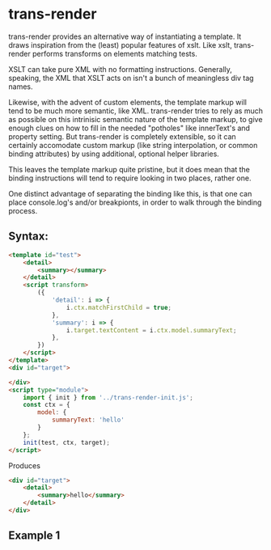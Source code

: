 # trans-render


trans-render provides an alternative way of instantiating a template.  It draws inspiration from the (least) popular features of xslt.  Like xslt, trans-render performs transforms on elements matching tests.

XSLT can take pure XML with no formatting instructions.  Generally, speaking, the XML that XSLT acts on isn't a bunch of meaningless div tag names.  

Likewise, with the advent of custom elements, the template markup will tend to be much more semantic, like XML. trans-render tries to rely as much as possible on this intrinisic semantic nature of the template markup, to give enough clues on how to fill in the needed "potholes" like innerText's and property setting.  But trans-render is completely extensible, so it can certainly accomodate custom markup (like string interpolation, or common binding attributes) by using additional, optional helper libraries.  

This leaves the template markup quite pristine, but it does mean that the binding instructions will tend to require looking in two places, rather one.

One distinct advantage of separating the binding like this, is that one can place console.log's and/or breakpionts, in order to walk through the binding process.

## Syntax:

```html
<template id="test">
    <detail>
        <summary></summary>
    </detail>
    <script transform>
        ({
            'detail': i => {
                i.ctx.matchFirstChild = true;
            },
            'summary': i => {
                i.target.textContent = i.ctx.model.summaryText;
            },
        })
    </script>
</template>
<div id="target">

</div>
<script type="module">
    import { init } from '../trans-render-init.js';
    const ctx = {
        model: {
            summaryText: 'hello'
        }
    };
    init(test, ctx, target);
</script>
```

Produces

```html
<div id="target">
    <detail>
        <summary>hello</summary>
    </detail>
</div>
```

## Example 1

<!--
```
<custom-element-demo>
<template>
    <div>
        <template id="F">
            It's Friday I'm in love
        </template>
        <template id="Opening">
            <span jsname="YS01Ge">I don't care if |.Day1|'s blue</span><br>
            <span jsname="YS01Ge">|.Day2|'s gray and |.Day3| too</span><br>
            <span jsname="YS01Ge">|.Day4| I don't care about you</span><br>
            <span jsname="YS01Ge">It's Friday I'm in love</span>
        </template>
        <template id="MF">
            <div jsname="U8S5sf" class="UH8R2 opening"></div>
            <div jsname="U8S5sf" class="UH8R2">
                <span jsname="YS01Ge">|.Day1| you can fall apart</span><br>
                <span jsname="YS01Ge">|.Day2| |.Day3| break my heart</span><br>
                <span jsname="YS01Ge">Oh, |.Day4| doesn't even start</span><br>
                <span jsname="YS01Ge" class="F"></span>
            </div>
            <div jsname="U8S5sf" class="UH8R2">
                <span jsname="YS01Ge">|.Day6| wait</span><br>
                <span jsname="YS01Ge">And |.Day7| always comes too late</span><br>
                <span jsname="YS01Ge">But |.Day5| never hesitate</span>
            </div>

            <div jsname="U8S5sf" class="UH8R2">
                <span jsname="YS01Ge">I don't care if |.Day1|'s black</span><br>
                <span jsname="YS01Ge">Tuesday, Wednesday heart attack</span><br>
                <span jsname="YS01Ge">Thursday never looking back</span><br>
                <span jsname="YS01Ge" class="F"></span>
            </div>
            <div jsname="U8S5sf" class="UH8R2">
                <span jsname="YS01Ge">|.Day1| you can hold your head</span><br>
                <span jsname="YS01Ge">|.Day2|, |.Day3| stay in bed</span><br>
                <span jsname="YS01Ge">Or |.Day4| watch the walls instead</span><br>
                <span jsname="YS01Ge" class="F"></span>
            </div>
            <div jsname="U8S5sf" class="UH8R2">
                <span jsname="YS01Ge">|.Day6| wait</span><br>
                <span jsname="YS01Ge">And |.Day7| always comes too late</span><br>
                <span jsname="YS01Ge">But |.Day5| never hesitate</span>
            </div>
            <div jsname="U8S5sf" class="UH8R2">
                <span jsname="YS01Ge">Dressed up to the eyes</span><br>
                <span jsname="YS01Ge">It's a wonderful surprise</span><br>
                <span jsname="YS01Ge">To see your shoes and your spirits rise</span><br>
                <span jsname="YS01Ge">Throwing out your frown</span><br>
                <span jsname="YS01Ge">And just smiling at the sound</span><br>
                <span jsname="YS01Ge">And as sleek as a shriek</span><br>
                <span jsname="YS01Ge">Spinning round and round</span><br>
                <span jsname="YS01Ge">Always take a big bite</span><br>
                <span jsname="YS01Ge">It's such a gorgeous sight</span><br>
                <span jsname="YS01Ge">To see you in the middle of the night</span><br>
                <span jsname="YS01Ge">You can never get enough</span><br>
                <span jsname="YS01Ge">Enough of this stuff</span><br>
                <span jsname="YS01Ge">It's |.Day5|</span><br>
                <span jsname="YS01Ge">I'm in love</span>
            </div>
            <div jsname="U8S5sf" class="UH8R2 opening"></div>
            <div jsname="U8S5sf" class="UH8R2">
                <span jsname="YS01Ge">|.Day1| you can fall apart</span><br>
                <span jsname="YS01Ge">|.Day2|, |.Day3| break my heart</span><br>
                <span jsname="YS01Ge">|.Day4| doesn't even start</span><br>
                <span jsname="YS01Ge" class="F"></span>
            </div>
            <style>
                .UH8R2{
                padding-top: 20px;
            }
        </style>
            <script transform>
                ({
                    '.opening': i => {
                        i.ctx.init(Opening, Object.assign({}, i.ctx), i.ctx.leaf);
                        i.ctx.matchFirstChild = true;
                    },
                    '.F': i => {
                        i.ctx.init(F, {}, i.ctx.leaf);

                    },
                    'div': i => {
                        i.ctx.matchFirstChild = true;
                        i.ctx.matchNextSib = true;
                    },
                    'span': i => {
                        i.ctx.leaf.textContent = i.ctx.interpolate(i.ctx.leaf.innerText, i.ctx);
                        i.ctx.matchNextSib = true;
                    },
                    'br': i => {
                        i.ctx.matchNextSib = true;
                    }
                })
            </script>
        </template>
        <div id="target">

        </div>
        <script type="module">
            import { init } from 'https://cdn.jsdelivr.net/npm/trans-render@0.0.2/trans-render-init.js';
            import { interpolate } from 'https://cdn.jsdelivr.net/npm/trans-render@0.0.2/string-interpolate.js';
            init(MF, {
                Day1: 'Monday', Day2: 'Tuesday', Day3: 'Wednesday', Day4: 'Thursday', Day5: 'Friday',
                Day6: 'Saturday', Day7: 'Sunday',
                interpolate: interpolate
            }, target);
        </script>
    </div>
</template>
</custom-element-demo>
```
-->
